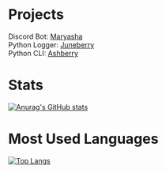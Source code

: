 # Projects
Discord Bot: [Maryasha](https://github.com/mmlvgx/maryasha)\
Python Logger: [Juneberry](https://github.com/mmlvgx/juneberry)\
Python CLI: [Ashberry](https://github.com/mmlvgx/ashberry)
# Stats
[![Anurag's GitHub stats](https://github-readme-stats.vercel.app/api?username=mmlvgx&theme=dracula)](https://github.com/anuraghazra/github-readme-stats)
# Most Used Languages
[![Top Langs](https://github-readme-stats.vercel.app/api/top-langs/?username=mmlvgx&theme=dracula&layout=compact)](https://github.com/anuraghazra/github-readme-stats)
